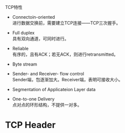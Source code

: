 TCP特性
- Connectoin-oriented<br>
  进行数据交换前，需要建立TCP连接——TCP三次握手。
- Full duplex<br>
  具有双向通道，可同时进行。
- Reliable<br>
  有序的，且有ACK；若无ACK，则进行retransmitted。
- Byte stream<br>
- Sender- and Receiver- flow control<br>
  Sender端，包逐渐加大。Receiver端，表明可接收大小。
- Segmentation of Applicateion Layer data<br>
  
- One-to-one Delivery<br>
  点对点的环形结构，不提供一对多。

# TCP Header
